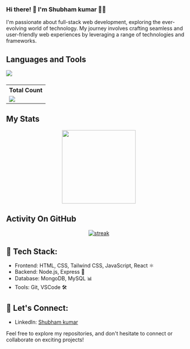 ### Hi there! 👋 I'm Shubham kumar 👨‍💻

I'm passionate about full-stack web development, exploring the ever-evolving world of technology. My journey involves crafting seamless and user-friendly web experiences by leveraging a range of technologies and frameworks.

## Languages and Tools

<p align="left"> <a href="https://github.com/shubh0024"><img src="https://skillicons.dev/icons?i=vscode,github,python,mongodb,css,html,js,express,nodejs"> </a> </p>

###

  <table>
    <tr>
      <!-- <th>Profile Views</th> -->
      <th>Total Count</th>
    </tr>
    <tr>
      <!-- <td>
        <div align="center">
          <a href="https://github.com/shubh0024"><img src="https://github.com/shubh0024" alt="@shubh0024" width="52" /></a>
          <br />
          <a align="center" href="https://github.com/shubh0024"><b>shubh0024</b></a>
        </b>
      </td> -->
      <!-- Profile Views -->
      <td>
         <a href="https://github.com/shubh0024"> <img src="https://komarev.com/ghpvc/?username=shubh0024&style=for-the-badge&color=brightgreen"></a>
      </td>
    </tr>
  </table>
  
## My Stats
<p align="center">
<img height="200px" src="https://github-readme-stats.vercel.app/api?username=shubh0024&hide_border=true&show_icons=true&count_private=true&theme=gruvbox&bg_color=151515">
</p>

## Activity On GitHub

<p align="center">
  <a href="https://github.com/shubh0024">      
<img title="stats" alt="streak" src="https://github-readme-streak-stats.herokuapp.com/?user=shubh0024&theme=dark&hide_border=true&stroke=f53b3b"/>
</a> 
</p>


## 🔧 Tech Stack:
- Frontend: HTML, CSS, Tailwind CSS, JavaScript, React ⚛
- Backend: Node.js, Express 🚀
- Database: MongoDB, MySQL 📊
- Tools: Git, VSCode 🛠

## 🤝 Let's Connect:
- LinkedIn: <a href="https://www.linkedin.com/in/shubham-kumar-622b601b8/">Shubham kumar</a>

Feel free to explore my repositories, and don't hesitate to connect or collaborate on exciting projects!
